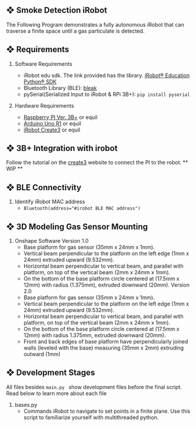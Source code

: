 ## ❖ Smoke Detection iRobot

The Following Program demonstrates a fully autonomous iRobot that can traverse a finite space until a gas particulate is detected. 

## ❖ Requirements
1. Software Requirements
   - iRobot edu sdk. The link provided has the library. [iRobot® Education Python® SDK](https://github.com/iRobotEducation/irobot-edu-python-sdk?tab=readme-ov-file#iroboteducation-python-sdk)
   - Bluetooth Library (BLE): [bleak](https://bleak.readthedocs.io/en/latest/)
   - pySerial(Serialized Input to iRobot & RPi 3B+): `pip install pyserial`

2. Hardware Requirements
   - [Raspberry PI Ver. 3B+](https://www.raspberrypi.com/products/raspberry-pi-3-model-b-plus/) or equil
   - [Arduino Uno R1](https://store-usa.arduino.cc/products/arduino-uno-rev3) or equil
   - [iRobot Create3](https://edu.irobot.com/shop/coding-robots/create?variant=269697) or equil

## ❖ 3B+ Integration with irobot

Follow the tutorial on the [create3](https://edu.irobot.com/learning-library/connect-create-3-to-raspberry-pi) website to connect the PI to the robot.
**
WIP
**

## ❖ BLE Connectivity
1. Identify iRobot MAC address
   - `Bluetooth(address="#irobot BLE MAC address")`
  
## ❖ 3D Modeling Gas Sensor Mounting
1. Onshape Software
   Version 1.0
      - Base platform for gas sensor (35mm x 24mm x 1mm).
      - Vertical beam perpendicular to the platform on the left edge (1mm x 24mm) extruded upward (9.532mm).
      - Horizontal beam perpendicular to vertical beam, and parallel with platform, on top of the vertical beam (2mm x 24mm x 1mm).
      - On the bottom of the base platform circle centered at (17.5mm x 12mm) with radius (1.375mm), extruded downward (20mm).
   Version 2.0
      - Base platform for gas sensor (35mm x 24mm x 1mm).
      - Vertical beam perpendicular to the platform on the left edge (1mm x 24mm) extruded upward (9.532mm).
      - Horizontal beam perpendicular to vertical beam, and parallel with platform, on top of the vertical beam (2mm x 24mm x 1mm).
      - On the bottom of the base platform circle centered at (17.5mm x 12mm) with radius 1.375mm, extruded downward (20mm).
      - Front and back edges of base platform have perpendicularly joined walls (leveled with the base) measuring (35mm x 2mm) extruding outward (1mm)

## ❖  Development Stages
All files besides `main.py ` show development files before the final script. Read below to learn more about each file

1. bases.py
   - Commands iRobot to navigate to set points in a finite plane. Use this script to familiarize yourself with multithreaded python.  
